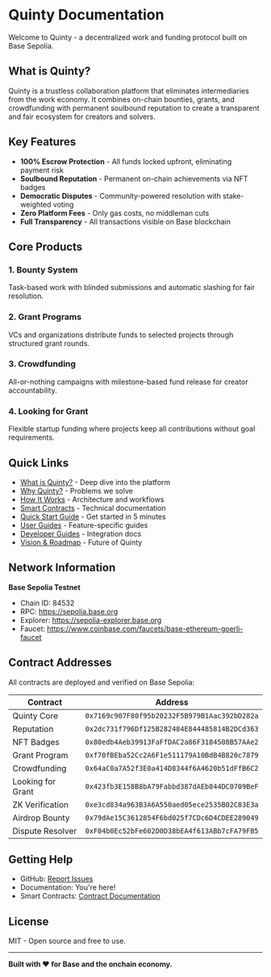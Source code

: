 # Quinty Documentation

Welcome to Quinty - a decentralized work and funding protocol built on Base Sepolia.

## What is Quinty?

Quinty is a trustless collaboration platform that eliminates intermediaries from the work economy. It combines on-chain bounties, grants, and crowdfunding with permanent soulbound reputation to create a transparent and fair ecosystem for creators and solvers.

## Key Features

- **100% Escrow Protection** - All funds locked upfront, eliminating payment risk
- **Soulbound Reputation** - Permanent on-chain achievements via NFT badges
- **Democratic Disputes** - Community-powered resolution with stake-weighted voting
- **Zero Platform Fees** - Only gas costs, no middleman cuts
- **Full Transparency** - All transactions visible on Base blockchain

## Core Products

### 1. Bounty System
Task-based work with blinded submissions and automatic slashing for fair resolution.

### 2. Grant Programs
VCs and organizations distribute funds to selected projects through structured grant rounds.

### 3. Crowdfunding
All-or-nothing campaigns with milestone-based fund release for creator accountability.

### 4. Looking for Grant
Flexible startup funding where projects keep all contributions without goal requirements.

## Quick Links

- [What is Quinty?](what-is-quinty.md) - Deep dive into the platform
- [Why Quinty?](why-quinty.md) - Problems we solve
- [How It Works](how-it-works.md) - Architecture and workflows
- [Smart Contracts](contracts.md) - Technical documentation
- [Quick Start Guide](quickstart.md) - Get started in 5 minutes
- [User Guides](user-guides/README.md) - Feature-specific guides
- [Developer Guides](developer-guides/README.md) - Integration docs
- [Vision & Roadmap](vision.md) - Future of Quinty

## Network Information

**Base Sepolia Testnet**
- Chain ID: 84532
- RPC: https://sepolia.base.org
- Explorer: https://sepolia-explorer.base.org
- Faucet: https://www.coinbase.com/faucets/base-ethereum-goerli-faucet

## Contract Addresses

All contracts are deployed and verified on Base Sepolia:

| Contract | Address |
|----------|---------|
| Quinty Core | `0x7169c907F80f95b20232F5B979B1Aac392bD282a` |
| Reputation | `0x2dc731f796Df125B282484E844485814B2DCd363` |
| NFT Badges | `0x80edb4Aeb39913FaFfDAC2a86F3184508B57AAe2` |
| Grant Program | `0xf70fBEba52Cc2A6F1e511179A10BdB4B820c7879` |
| Crowdfunding | `0x64aC0a7A52f3E0a414D8344f6A4620b51dFfB6C2` |
| Looking for Grant | `0x423fb3E158B8bA79Fabbd387dAEb844DC0709BeF` |
| ZK Verification | `0xe3cd834a963B3A6A550aed05ece2535B02C83E3a` |
| Airdrop Bounty | `0x79dAe15C3612854F6bd025f7CDc6D4CDEE289049` |
| Dispute Resolver | `0xF04b0Ec52bFe602D0D38bEA4f613ABb7cFA79FB5` |

## Getting Help

- GitHub: [Report Issues](https://github.com/quinty-protocol/quinty)
- Documentation: You're here!
- Smart Contracts: [Contract Documentation](contracts.md)

## License

MIT - Open source and free to use.

---

**Built with ❤️ for Base and the onchain economy.**
